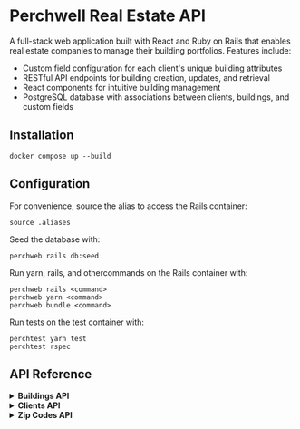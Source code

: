 # Perchwell Real Estate API

A full-stack web application built with React and Ruby on Rails that enables real estate companies to manage their building portfolios. Features include:

- Custom field configuration for each client's unique building attributes
- RESTful API endpoints for building creation, updates, and retrieval
- React components for intuitive building management
- PostgreSQL database with associations between clients, buildings, and custom fields


## Installation

```
docker compose up --build
```

## Configuration

For convenience, source the alias to access the Rails container:   

```
source .aliases
```

Seed the database with:

```
perchweb rails db:seed
```

Run yarn, rails, and othercommands on the Rails container with:

```
perchweb rails <command>
perchweb yarn <command>
perchweb bundle <command>
```
Run tests on the test container with:

```
perchtest yarn test
perchtest rspec
```

## API Reference

<details>
<summary><strong>Buildings API</strong></summary>

### `GET /api/buildings`

Retrieves a paginated list of buildings for a specific client, including custom field values.

**Query Parameters:**
- `client_id` (integer, required): ID of the client whose buildings to retrieve
- `page` (integer, optional): Page number for pagination
- `per_page` (integer, optional): Number of buildings per page (default: 5)

**Response:**
```json
{
  "buildings": [
    {
      "id": 1,
      "client_name": "Example Client",
      "address": "123 Main St",
      "custom_field_1": "value1",
      "custom_field_2": "value2"
    }
  ],
  "meta": {
    "current_page": 1,
    "total_pages": 10,
    "total_count": 50,
    "per_page": 5
  }
}
```

**Status Codes:**
- `200 OK`: Successfully retrieved buildings
- `400 Bad Request`: No client_id provided
- `404 Not Found`: Client not found

### `GET /api/buildings/:id`

Retrieves a specific building by ID.

**Status Codes:**
- `200 OK`: Successfully retrieved building
- `404 Not Found`: Building not found

### `POST /api/buildings`

Creates a new building with associated custom field values.

**Request Body:**
```json
{
  "building": {
    "client_id": 1,
    "address": "123 Main St",
    "zip_code_id": 12345,
    "custom_values": {
      "custom_field_1": "value1",
      "custom_field_2": "value2"
    }
  }
}
```

**Status Codes:**
- `201 Created`: Successfully created building
- `422 Unprocessable Entity`: Validation errors

### `PUT /api/buildings/:id`

Updates an existing building and its custom field values.

**Request Body:**
```json
{
  "building": {
    "address": "124 Main St",
    "zip_code_id": 12345,
    "custom_values": {
      "custom_field_1": "updated_value1",
      "custom_field_2": "updated_value2"
    }
  }
}
```

**Status Codes:**
- `200 OK`: Successfully updated building
- `404 Not Found`: Building not found
- `422 Unprocessable Entity`: Validation errors
</details>

<details>
<summary><strong>Clients API</strong></summary>

### `GET /api/clients`

Retrieves a paginated list of clients with their associated buildings and custom fields.

**Query Parameters:**
- `page` (integer, optional): Page number for pagination
- `per_page` (integer, optional): Number of clients per page (default: 1)

**Response:**
```json
{
  "clients": [
    {
      "id": 1,
      "name": "Example Client",
      "buildings": [
        {
          "id": 1,
          "address": "123 Main St",
          // ... other building attributes
        }
      ],
      "custom_fields": [
        {
          "id": 1,
          "name": "field_name",
          // ... other custom field attributes
        }
      ]
    }
  ],
  "meta": {
    "current_page": 1,
    "total_pages": 10,
    "total_count": 50,
    "per_page": 1
  }
}
```

**Status Codes:**
- `200 OK`: Successfully retrieved clients
- `500 Internal Server Error`: Failed to load clients
</details>

<details>
<summary><strong>Zip Codes API</strong></summary>

### `GET /api/zip_codes`

Retrieves a list of all zip codes with their associated state information.

**Response:**
```json
[
  {
    "id": 1,
    "code": "12345",
    "city": "Example City",
    "state": {
      "id": 1,
      "name": "Example State"
    }
  }
]
```

**Status Codes:**
- `200 OK`: Successfully retrieved zip codes

### `GET /api/zip_codes/:id`

Retrieves a specific zip code by ID with its state information.

**Response:**
```json
{
  "id": 1,
  "code": "12345",
  "city": "Example City",
  "state": {
    "id": 1,
    "name": "Example State"
  }
}
```

**Status Codes:**
- `200 OK`: Successfully retrieved zip code
- `404 Not Found`: Zip code not found
</details>

